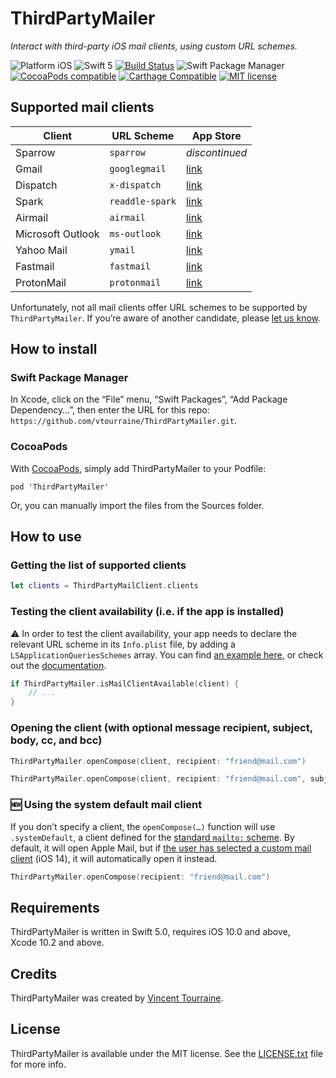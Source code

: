 # ThirdPartyMailer

_Interact with third-party iOS mail clients, using custom URL schemes._

![Platform iOS](https://img.shields.io/badge/platform-iOS-blue.svg)
![Swift 5](https://img.shields.io/badge/Swift-5-blue.svg)
[![Build Status](https://travis-ci.org/vtourraine/ThirdPartyMailer.svg?branch=master)](https://travis-ci.org/vtourraine/ThirdPartyMailer)
![Swift Package Manager](https://img.shields.io/badge/support-Swift_Package_Manager-orange.svg)
[![CocoaPods compatible](https://img.shields.io/cocoapods/v/ThirdPartyMailer.svg)](https://cocoapods.org/pods/ThirdPartyMailer)
[![Carthage Compatible](https://img.shields.io/badge/Carthage-compatible-4BC51D.svg)](https://github.com/Carthage/Carthage)
[![MIT license](http://img.shields.io/badge/license-MIT-blue.svg)](https://github.com/vtourraine/ThirdPartyMailer/raw/master/LICENSE.md)


## Supported mail clients

Client             | URL Scheme      | App Store
------------------ | --------------- | ---------
Sparrow            | `sparrow`       | _discontinued_
Gmail              | `googlegmail`   | [link](https://apps.apple.com/app/id422689480?mt=8)
Dispatch           | `x-dispatch`    | [link](https://apps.apple.com/app/id642022747?mt=8)
Spark              | `readdle-spark` | [link](https://apps.apple.com/app/id997102246?mt=8)
Airmail            | `airmail`       | [link](https://apps.apple.com/app/id993160329?mt=8)
Microsoft Outlook  | `ms-outlook`    | [link](https://apps.apple.com/app/id951937596?mt=8)
Yahoo Mail         | `ymail`         | [link](https://apps.apple.com/app/id577586159?mt=8)
Fastmail           | `fastmail`      | [link](https://apps.apple.com/app/id931370077?mt=8)
ProtonMail         | `protonmail`    | [link](https://apps.apple.com/app/id979659905?mt=8)

Unfortunately, not all mail clients offer URL schemes to be supported by `ThirdPartyMailer`. If you’re aware of another candidate, please [let us know](https://github.com/vtourraine/ThirdPartyMailer/issues).


## How to install

### Swift Package Manager

In Xcode, click on the “File” menu, “Swift Packages”, “Add Package Dependency…”, then enter the URL for this repo: `https://github.com/vtourraine/ThirdPartyMailer.git`.


### CocoaPods

With [CocoaPods](https://cocoapods.org), simply add ThirdPartyMailer to your Podfile:

```
pod 'ThirdPartyMailer'
```

Or, you can manually import the files from the Sources folder.


## How to use

### Getting the list of supported clients

``` swift
let clients = ThirdPartyMailClient.clients
```

### Testing the client availability (i.e. if the app is installed)

⚠️ In order to test the client availability, your app needs to declare the relevant URL scheme in its `Info.plist` file, by adding a `LSApplicationQueriesSchemes` array. You can find [an example here](https://github.com/vtourraine/ThirdPartyMailer/blob/69ef4095336ccebc76ac528234c1739f66d258d1/Tests/ThirdPartyMailerExample/Info.plist#L23), or check out the [documentation](https://developer.apple.com/library/archive/documentation/General/Reference/InfoPlistKeyReference/Articles/LaunchServicesKeys.html#//apple_ref/doc/uid/TP40009250-SW14).

``` swift
if ThirdPartyMailer.isMailClientAvailable(client) {
    // ...
}
```

### Opening the client (with optional message recipient, subject, body, cc, and bcc)

``` swift
ThirdPartyMailer.openCompose(client, recipient: "friend@mail.com")

ThirdPartyMailer.openCompose(client, recipient: "friend@mail.com", subject: "Hello", body: "Good morning…", cc: "cc@mail.com", bcc: "bcc@mail.com")
```

### :new: Using the system default mail client

If you don’t specify a client, the `openCompose(…)` function will use `.systemDefault`, a client defined for the [standard `mailto:` scheme](https://en.wikipedia.org/wiki/Mailto). By default, it will open Apple Mail, but if [the user has selected a custom mail client](https://support.apple.com/en-us/HT211336) (iOS 14), it will automatically open it instead.

``` swift
ThirdPartyMailer.openCompose(recipient: "friend@mail.com")
```


## Requirements

ThirdPartyMailer is written in Swift 5.0, requires iOS 10.0 and above, Xcode 10.2 and above.


## Credits

ThirdPartyMailer was created by [Vincent Tourraine](https://www.vtourraine.net).


## License

ThirdPartyMailer is available under the MIT license. See the [LICENSE.txt](./LICENSE.txt) file for more info.
